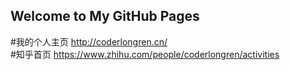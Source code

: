 ## Welcome to My GitHub Pages </br>
#我的个人主页 http://coderlongren.cn/  </br>
#知乎首页 https://www.zhihu.com/people/coderlongren/activities
